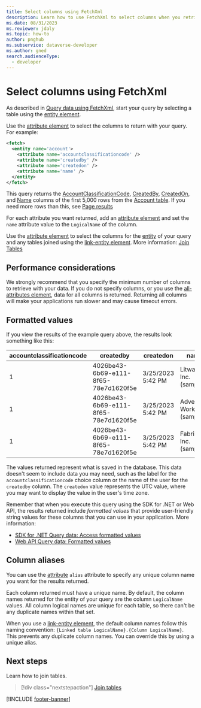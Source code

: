 ```yaml
---
title: Select columns using FetchXml
description: Learn how to use FetchXml to select columns when you retrieve data from Microsoft Dataverse.
ms.date: 08/31/2023
ms.reviewer: jdaly
ms.topic: how-to
author: pnghub
ms.subservice: dataverse-developer
ms.author: gned
search.audienceType: 
  - developer
---
```

# Select columns using FetchXml

As described in [Query data using FetchXml](overview.md), start your query by selecting a table using the [entity element](reference/entity.md).

Use the [attribute element](reference/attribute.md) to select the columns to return with your query. For example:

```xml
<fetch>
  <entity name='account'>
    <attribute name='accountclassificationcode' />
    <attribute name='createdby' />
    <attribute name='createdon' />
    <attribute name='name' />
  </entity>
</fetch>
```

This query returns the [AccountClassificationCode](../reference/entities/account.md#BKMK_AccountClassificationCode), [CreatedBy](../reference/entities/account.md#BKMK_CreatedBy), [CreatedOn](../reference/entities/account.md#BKMK_CreatedOn), and [Name](../reference/entities/account.md#BKMK_Name) columns of the first 5,000 rows from the [Account table](../reference/entities/account.md). If you need more rows than this, see [Page results](page-results.md)

For each attribute you want returned, add an [attribute element](reference/attribute.md) and set the `name` attribute value to the `LogicalName` of the column.

Use the [attribute element](reference/attribute.md) to select the columns for the [entity](reference/entity.md) of your query and any tables joined using the [link-entity element](reference/link-entity.md). More information: [Join Tables](join-tables.md)

## Performance considerations

We strongly recommend that you specify the minimum number of columns to retrieve with your data. If you do not specify columns, or you use the [all-attributes element](reference/all-attributes.md), data for all columns is returned. Returning all columns will make your applications run slower and may cause timeout errors.


## Formatted values

If you view the results of the example query above, the results look something like this:

|accountclassificationcode|createdby|createdon|name|
|---|---|---|---|
|1|4026be43-6b69-e111-8f65-78e7d1620f5e|3/25/2023 5:42 PM|Litware, Inc. (sample)|
|1|4026be43-6b69-e111-8f65-78e7d1620f5e|3/25/2023 5:42 PM|Adventure Works (sample)|
|1|4026be43-6b69-e111-8f65-78e7d1620f5e|3/25/2023 5:42 PM|Fabrikam, Inc. (sample)|

The values returned represent what is saved in the database. This data doesn't seem to include data you may need, such as the label for the `accountclassificationcode` choice column or the name of the user for the `createdby` column. The `createdon` value represents the UTC value, where you may want to display the value in the user's time zone.

Remember that when you execute this query using the SDK for .NET or Web API, the results returned include *formatted values* that provide user-friendly string values for these columns that you can use in your application. More information:

- [SDK for .NET Query data: Access formatted values](../org-service/entity-operations-query-data.md#access-formatted-values)
- [Web API Query data: Formatted values](../webapi/query-data-web-api.md#formatted-values)


## Column aliases

You can use the [attribute](reference/attribute.md) `alias` attribute to specify any unique column name you want for the results returned.

Each column returned must have a unique name. By default, the column names returned for the entity of your query are the column `LogicalName` values. All column logical names are unique for each table, so there can't be any duplicate names within that set.

When you use a [link-entity element](reference/link-entity.md), the default column names follow this naming convention: `{Linked table LogicalName}.{Column LogicalName}`.  This prevents any duplicate column names. You can override this by using a unique alias.

## Next steps

Learn how to join tables.

> [!div class="nextstepaction"]
> [Join tables](join-tables.md)

[!INCLUDE [footer-banner](../../../includes/footer-banner.md)]